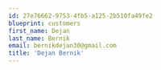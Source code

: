 ```yaml
---
id: 27e76662-9753-4fb5-a125-2b510fa49fe2
blueprint: customers
first_name: Dejan
last_name: Bernik
email: bernikdejan30@gmail.com
title: 'Dejan Bernik'
---
```

